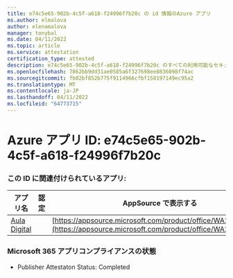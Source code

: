 ```yaml
---
title: e74c5e65-902b-4c5f-a618-f24996f7b20c の id 情報のAzure アプリ
ms.author: elmalova
author: elenamalova
manager: tonybal
ms.date: 04/11/2022
ms.topic: article
ms.service: attestation
certification_type: attested
description: e74c5e65-902b-4c5f-a618-f24996f7b20c のすべての利用可能なセキュリティとコンプライアンス情報。
ms.openlocfilehash: 7862bb9dd31ae0585a6f327698ee8836098f74ac
ms.sourcegitcommit: fb02bf852b775f9114966cfbf158197149ec95a2
ms.translationtype: MT
ms.contentlocale: ja-JP
ms.lasthandoff: 04/11/2022
ms.locfileid: "64773715"
---
```

# <a name="azure-app-id-e74c5e65-902b-4c5f-a618-f24996f7b20c"></a>Azure アプリ ID: e74c5e65-902b-4c5f-a618-f24996f7b20c


### <a name="apps-associated-with-this-id"></a>この ID に関連付けられているアプリ:
| **アプリ名** | **認定** | **AppSource で表示する** |
|--------------|---------------|-----------------------|
| [Aula Digital](../forward/WA200003108.md) |  | [https://appsource.microsoft.com/product/office/WA200003108](https://appsource.microsoft.com/product/office/WA200003108) |

### <a name="microsoft-365-app-compliance-status"></a>Microsoft 365 アプリコンプライアンスの状態
- Publisher Attestaton Status: Completed
